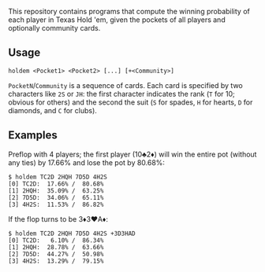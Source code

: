 This repository contains programs that compute the winning probability
of each player in Texas Hold 'em, given the pockets of all players and
optionally community cards.


Usage
-----

    holdem <Pocket1> <Pocket2> [...] [+<Community>]

`PocketN`/`Community` is a sequence of cards. Each card is specified by
two characters like `2S` or `JH`: the first character indicates the rank
(`T` for 10; obvious for others) and the second the suit (`S` for spades,
`H` for hearts, `D` for diamonds, and `C` for clubs).


Examples
--------

Preflop with 4 players; the first player (10♣2♦) will win the entire pot
(without any ties) by 17.66% and lose the pot by 80.68%:

    $ holdem TC2D 2HQH 7D5D 4H2S
    [0] TC2D:  17.66% /  80.68%
    [1] 2HQH:  35.09% /  63.25%
    [2] 7D5D:  34.06% /  65.11%
    [3] 4H2S:  11.53% /  86.82%

If the flop turns to be 3♦3♥A♦:

    $ holdem TC2D 2HQH 7D5D 4H2S +3D3HAD
    [0] TC2D:   6.10% /  86.34%
    [1] 2HQH:  28.78% /  63.66%
    [2] 7D5D:  44.27% /  50.98%
    [3] 4H2S:  13.29% /  79.15%
